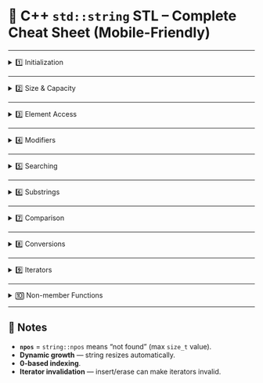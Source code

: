 # 📌 C++ `std::string` STL – Complete Cheat Sheet (Mobile-Friendly)

---

<details>
<summary>1️⃣ Initialization</summary>

| Function / Syntax                 | Description                              | Example                                   | Time Complexity |
|------------------------------------|------------------------------------------|-------------------------------------------|-----------------|
| `string s;`                        | Empty string                             | `string s;`                               | O(1)            |
| `string s("hello");`               | From C-string literal                    | `string s("hi");`                         | O(n)            |
| `string s(5, 'x');`                 | Fill with n copies of char               | `string s(5, 'a'); // "aaaaa"`            | O(n)            |
| `string s2(s);`                     | Copy constructor                         | `string s2(s1);`                          | O(n)            |
| `string s3 = s.substr(1, 3);`       | Substring constructor                    | `"hello".substr(1,3) // "ell"`            | O(k)            |

</details>

---

<details>
<summary>2️⃣ Size & Capacity</summary>

| Function         | Description                      | Example           | Time Complexity |
|------------------|----------------------------------|-------------------|-----------------|
| `size()`         | Number of characters             | `s.size()`        | O(1)            |
| `length()`       | Same as size()                   | `s.length()`      | O(1)            |
| `empty()`        | Check if empty                   | `s.empty()`       | O(1)            |
| `capacity()`     | Allocated storage size           | `s.capacity()`    | O(1)            |
| `reserve(n)`     | Reserve at least n capacity      | `s.reserve(50)`   | O(1) amortized  |
| `clear()`        | Remove all chars                 | `s.clear()`       | O(n)            |

</details>

---

<details>
<summary>3️⃣ Element Access</summary>

| Function       | Description                  | Example        | Time Complexity |
|----------------|------------------------------|----------------|-----------------|
| `s[i]`         | Access (no bounds check)     | `s[2]`         | O(1)            |
| `at(i)`        | Access (with bounds check)   | `s.at(2)`      | O(1)            |
| `front()`      | First char                   | `s.front()`    | O(1)            |
| `back()`       | Last char                    | `s.back()`     | O(1)            |

</details>

---

<details>
<summary>4️⃣ Modifiers</summary>

**Appending**
| Function                | Description              | Example                | TC        |
|-------------------------|--------------------------|------------------------|-----------|
| `append("abc")`         | Append string            | `s.append("abc")`      | O(k)      |
| `append("abc", 2)`      | Append first 2 chars     | `s.append("abc", 2)`   | O(k)      |
| `+= "xyz"`              | Append via operator      | `s += "xyz"`           | O(k)      |
| `push_back('z')`        | Append one char          | `s.push_back('z')`     | O(1)      |
| `pop_back()`            | Remove last char         | `s.pop_back()`         | O(1)      |

**Inserting**
| Function                       | Description           | Example                       | TC        |
|--------------------------------|-----------------------|--------------------------------|-----------|
| `insert(pos, "abc")`           | Insert at index       | `s.insert(2,"hi")`             | O(n)      |
| `insert(pos, 3, 'x')`          | Insert multiple chars | `s.insert(1,3,'a')`            | O(n)      |
| `insert(itr, 'x')`             | Insert at iterator    | `s.insert(s.begin(),'a')`      | O(n)      |

**Replacing**
| Function                       | Description           | Example                       | TC        |
|--------------------------------|-----------------------|--------------------------------|-----------|
| `replace(pos, len, "abc")`     | Replace substring     | `s.replace(1,3,"xy")`          | O(n)      |
| `replace(itr1, itr2, "abc")`   | Replace range         | `s.replace(s.begin(), s.begin()+2, "hi")` | O(n) |

**Erasing**
| Function                 | Description              | Example                  | TC    |
|--------------------------|--------------------------|--------------------------|-------|
| `erase()`                | Erase all                | `s.erase()`              | O(n)  |
| `erase(idx)`             | From idx to end          | `s.erase(3)`             | O(n)  |
| `erase(idx, k)`          | Erase k chars from idx   | `s.erase(2,4)`           | O(n)  |
| `erase(itr)`             | Erase at iterator        | `s.erase(s.begin())`     | O(n)  |
| `erase(first,last)`      | Erase range              | `s.erase(s.begin(), s.begin()+3)` | O(n) |

</details>

---

<details>
<summary>5️⃣ Searching</summary>

| Function                 | Description                     | Example                     | TC        |
|--------------------------|---------------------------------|-----------------------------|-----------|
| `find("abc")`            | First occurrence                | `s.find("hi")`               | O(n*k)    |
| `find("abc", start)`     | Start from index                 | `s.find("hi", 3)`             | O(n)      |
| `rfind("abc")`           | Last occurrence                  | `s.rfind("hi")`               | O(n*k)    |
| `find_first_of("abc")`   | First match of any char           | `s.find_first_of("xyz")`      | O(n*k)    |
| `find_last_of("abc")`    | Last match of any char            | `s.find_last_of("xyz")`       | O(n*k)    |
| `find_first_not_of("abc")`| First NOT in set                 | `s.find_first_not_of("aeiou")`| O(n*k)    |
| `find_last_not_of("abc")` | Last NOT in set                  | `s.find_last_not_of("aeiou")` | O(n*k)    |

</details>

---

<details>
<summary>6️⃣ Substrings</summary>

| Function         | Description                | Example                      | TC    |
|------------------|----------------------------|------------------------------|-------|
| `substr(pos)`    | From pos to end            | `"hello".substr(2)` // "llo" | O(k)  |
| `substr(pos, len)`| len chars from pos        | `"hello".substr(1,3)` // "ell"| O(k)  |

</details>

---

<details>
<summary>7️⃣ Comparison</summary>

| Function                     | Description                  | Example                          | TC    |
|------------------------------|------------------------------|-----------------------------------|-------|
| `==`                         | Equality                     | `s == "abc"`                      | O(n)  |
| `compare("abc")`             | Lexicographic compare         | `s.compare("abc")`                | O(n)  |
| `compare(pos, len, "abc")`   | Compare substring             | `s.compare(0,2,"ab")`              | O(k)  |

</details>

---

<details>
<summary>8️⃣ Conversions</summary>

| Function        | Description        | Example                  | TC  |
|-----------------|--------------------|--------------------------|-----|
| `stoi(s)`       | String → int       | `stoi("123")`            | O(n)|
| `stol(s)`       | String → long      | `stol("12345")`          | O(n)|
| `stoll(s)`      | String → long long | `stoll("123456789")`     | O(n)|
| `stof(s)`       | String → float     | `stof("3.14")`           | O(n)|
| `stod(s)`       | String → double    | `stod("3.14159")`        | O(n)|
| `to_string(x)`  | Number → string    | `to_string(42)`          | O(n)|

</details>

---

<details>
<summary>9️⃣ Iterators</summary>

| Function      | Description                         | Example                  | TC |
|---------------|-------------------------------------|--------------------------|----|
| `begin()`     | Iterator to first char              | `auto it = s.begin();`   | O(1)|
| `end()`       | Iterator to one past last char      | `auto it = s.end();`     | O(1)|
| `rbegin()`    | Reverse iterator to last char       | `auto it = s.rbegin();`  | O(1)|
| `rend()`      | Reverse iterator before first char  | `auto it = s.rend();`    | O(1)|

</details>

---

<details>
<summary>🔟 Non-member Functions</summary>

| Function        | Description                 | Example              | TC   |
|-----------------|-----------------------------|----------------------|------|
| `getline(cin,s)`| Read line from input stream  | `getline(cin, s);`   | O(n) |
| `swap(s1,s2)`   | Swap two strings             | `swap(a,b);`         | O(1) |

</details>

---

## 📝 Notes
- **`npos`** = `string::npos` means “not found” (max `size_t` value).
- **Dynamic growth** — string resizes automatically.
- **0-based indexing**.
- **Iterator invalidation** — insert/erase can make iterators invalid.

